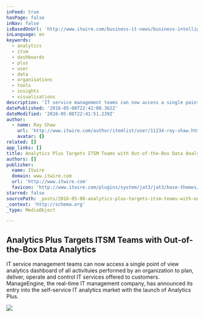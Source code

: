 ```yaml
---
inFeed: true
hasPage: false
inNav: false
isBasedOnUrl: 'http://www.itwire.com/business-it-news/business-intelligence/72710-analytics-plus-targets-itsm-teams-with-out-of-the-box-data-analytics.html'
inLanguage: en
keywords:
  - analytics
  - itsm
  - dashboards
  - plus
  - user
  - data
  - organisations
  - tools
  - insights
  - visualisations
description: 'IT service management teams can now access a single point of view analytics dashboard of all activituies performed by an organization to plan, deliver, operate and control IT services offered to customers. ManageEngine, the real-time IT management company, has announced its entry into the self-service IT analytics market with the launch of Analytics Plus.'
datePublished: '2016-05-08T22:42:00.362Z'
dateModified: '2016-05-08T22:41:51.239Z'
author:
  - name: Ray Shaw
    url: 'http://www.itwire.com/author/itemlist/user/11234-ray-shaw.html'
    avatar: {}
related: []
app_links: []
title: Analytics Plus Targets ITSM Teams with Out-of-the-Box Data Analytics
authors: []
publisher:
  name: Itwire
  domain: www.itwire.com
  url: 'http://www.itwire.com'
  favicon: 'http://www.itwire.com/plugins/system/jat3/jat3/base-themes/default/images/favicon.ico'
starred: false
sourcePath: _posts/2016-05-08-analytics-plus-targets-itsm-teams-with-out-of-the-box-data-a.md
_context: 'http://schema.org'
_type: MediaObject

---
```

<article style=""><h1>Analytics Plus Targets ITSM Teams with Out-of-the-Box Data Analytics</h1><p>IT service management teams can now access a single point of view analytics dashboard of all activituies performed by an organization to plan, deliver, operate and control IT services offered to customers. ManageEngine, the real-time IT management company, has announced its entry into the self-service IT analytics market with the launch of Analytics Plus.</p><img src="https://s3-us-west-2.amazonaws.com/the-grid-img/p/91e951bf5bd6bd3efa35f8e2b13380cde1882149.jpg" /></article>